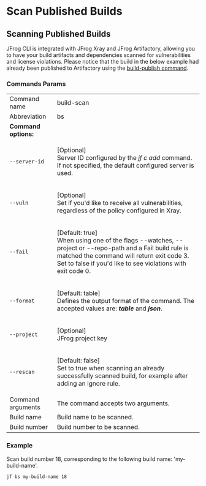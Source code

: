 # Scan Published Builds

## Scanning Published Builds

JFrog CLI is integrated with JFrog Xray and JFrog Artifactory, allowing you to have your build artifacts and dependencies scanned for vulnerabilities and license violations. Please notice that the build in the below example had already been published to Artifactory using the [build-publish command](https://docs.jfrog-applications.jfrog.io/jfrog-applications/jfrog-cli/cli-for-jfrog-artifactory#publishing-build-info).

### Commands Params

|                   |                                                                                                                                                                                                                                |
|-------------------|--------------------------------------------------------------------------------------------------------------------------------------------------------------------------------------------------------------------------------|
| Command name      | build-scan                                                                                                                                                                                                                     |
| Abbreviation      | bs                                                                                                                                                                                                                             |
| **Command options:**   |                                                                                                                                                                                                                                |
| `--server-id` | <p>[Optional]<br>Server ID configured by the <em>jf c add</em> command. If not specified, the default configured server is used.</p>                                                                                           |
| `--vuln` | <p>[Optional]<br>Set if you'd like to receive all vulnerabilities, regardless of the policy configured in Xray.</p>                                                                                                            |
| `--fail` | <p>[Default: true]<br>When using one of the flags --watches, --project or --repo-path and a Fail build rule is matched the command will return exit code 3. Set to false if you'd like to see violations with exit code 0.</p> |
| `--format` | <p>[Default: table]<br>Defines the output format of the command. The accepted values are: <em><strong>table</strong></em> and <em><strong>json</strong></em>.</p>                                                              |
| `--project` | <p>[Optional]<br>JFrog project key</p>                                                                                                                                                                                         |
| `--rescan` | <p>[Default: false]<br>Set to true when scanning an already successfully scanned build, for example after adding an ignore rule.</p>                                                                                           |
| Command arguments | The command accepts two arguments.                                                                                                                                                                                             |
| Build name        | Build name to be scanned.                                                                                                                                                                                                      |
| Build number      | Build number to be scanned.                                                                                                                                                                                                    |

### Example

Scan build number 18, corresponding to the following build name: 'my-build-name'.
```
jf bs my-build-name 18
```

